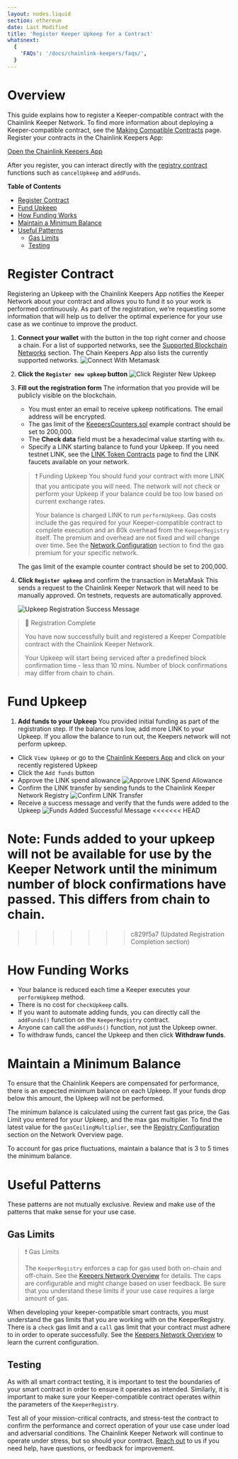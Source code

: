 ```yaml
---
layout: nodes.liquid
section: ethereum
date: Last Modified
title: 'Register Keeper Upkeep for a Contract'
whatsnext:
  {
    'FAQs': '/docs/chainlink-keepers/faqs/',
  }
---
```


# Overview

This guide explains how to register a Keeper-compatible contract with the Chainlink Keeper Network. To find more information about deploying a Keeper-compatible contract, see the [Making Compatible Contracts](../compatible-contracts) page. Register your contracts in the Chainlink Keepers App:

<div class="remix-callout">
    <a href="https://keepers.chain.link" >Open the Chainlink Keepers App</a>
</div>

After you register, you can interact directly with the [registry contract](https://etherscan.io/address/0x7b3EC232b08BD7b4b3305BE0C044D907B2DF960B#code) functions such as `cancelUpkeep` and `addFunds`.

**Table of Contents**
+ [Register Contract](#register-contract)
+ [Fund Upkeep](#fund-upkeep)
+ [How Funding Works](#how-funding-works)
+ [Maintain a Minimum Balance](#maintain-a-minimum-balance)
+ [Useful Patterns](#useful-patterns)
  + [Gas Limits](#gas-limits)
  + [Testing](#testing)

# Register Contract

Registering an Upkeep with the Chainlink Keepers App notifies the Keeper Network about your contract and allows you to fund it so your work is performed continuously. As part of the registration, we’re requesting some information that will help us to deliver the optimal experience for your use case as we continue to improve the product.

1. **Connect your wallet** with the button in the top right corner and choose a chain. For a list of supported networks, see the [Supported Blockchain Networks](../introduction/#supported-blockchain-networks) section. The Chain Keepers App also lists the currently supported networks.
  ![Connect With Metamask](/images/contract-devs/keeper/keeper-metamask.png)

1. **Click the `Register new upkeep` button**
  ![Click Register New Upkeep](/images/contract-devs/keeper/keeper-register.png)

1. **Fill out the registration form**
    The information that you provide will be publicly visible on the blockchain.

     - You must enter an email to receive upkeep notifications. The email address will be encrypted.
     - The gas limit of the [KeepersCounters.sol](/docs/chainlink-keepers/compatible-contracts#example-contract) example contract should be set to 200,000.
     - The **Check data** field must be a hexadecimal value starting with `0x`.
     - Specify a LINK starting balance to fund your Upkeep. If you need testnet LINK, see the [LINK Token Contracts](/docs/link-token-contracts/) page to find the LINK faucets available on your network.

    > ❗️ Funding Upkeep
    > You should fund your contract with more LINK that you anticipate you will need. The network will not check or perform your Upkeep if your balance could be too low based on current exchange rates.
    >
    > Your balance is charged LINK to run `performUpkeep`. Gas costs include the gas required for your Keeper-compatible contract to complete execution and an 80k overhead from the `KeeperRegistry` itself. The premium and overhead are not fixed and will change over time. See the [Network Configuration](/docs/chainlink-keepers/overview/#configuration) section to find the gas premium for your specific network.

    The gas limit of the example counter contract should be set to 200,000.

1. **Click `Register upkeep`** and confirm the transaction in MetaMask
  This sends a request to the Chainlink Keeper Network that will need to be manually approved. On testnets, requests are automatically approved.

    ![Upkeep Registration Success Message](/images/contract-devs/keeper/keeper-registration-submitted.png)

> 📘 Registration Complete
> 
> You have now successfully built and registered a Keeper Compatible contract with the Chainlink Keeper Network.
> 
> Your Upkeep will start being serviced after a predefined block confirmation time - less than 10 mins. 
> Number of block confirmations may differ from chain to chain.

# Fund Upkeep

1. **Add funds to your Upkeep**
  You provided initial funding as part of the registration step. If the balance runs low, add more LINK to your Upkeep. If you allow the balance to run out, the Keepers network will not perform upkeep.

  * Click `View Upkeep` or go to the [Chainlink Keepers App](https://keepers.chain.link) and click on your recently registered Upkeep
  * Click the `Add funds` button
  * Approve the LINK spend allowance
    ![Approve LINK Spend Allowance](/images/contract-devs/keeper/keeper-approve-allowance.png)
  * Confirm the LINK transfer by sending funds to the Chainlink Keeper Network Registry
    ![Confirm LINK Transfer](/images/contract-devs/keeper/keeper-confirm-transfer.png)
  * Receive a success message and verify that the funds were added to the Upkeep
    ![Funds Added Successful Message](/images/contract-devs/keeper/keeper-add-funds.png)
<<<<<<< HEAD

  Note: Funds added to your upkeep will not be available for use by the Keeper Network until the minimum number of block confirmations have passed. This differs from chain to chain.
=======
 
>>>>>>> c829f5a7 (Updated Registration Completion section)

# How Funding Works

* Your balance is reduced each time a Keeper executes your `performUpkeep` method.
* There is no cost for `checkUpkeep` calls.
* If you want to automate adding funds, you can directly call the `addFunds()` function on the `KeeperRegistry` contract.
* Anyone can call the `addFunds()` function, not just the Upkeep owner.
* To withdraw funds, cancel the Upkeep and then click **Withdraw funds**.

# Maintain a Minimum Balance
To ensure that the Chainlink Keepers are compensated for performance, there is an expected minimum balance on each Upkeep. If your funds drop below this amount, the Upkeep will not be performed.

The minimum balance is calculated using the current fast gas price, the Gas Limit you entered for your Upkeep, and the max gas multiplier. To find the latest value for the `gasCeilingMultiplier`, see the [Registry Configuration](../overview/#configuration) section on the Network Overview page.

To account for gas price fluctuations, maintain a balance that is 3 to 5 times the minimum balance.

# Useful Patterns

These patterns are not mutually exclusive. Review and make use of the patterns that make sense for your use case.

## Gas Limits

> ❗️ Gas Limits
>
> The `KeeperRegistry` enforces a cap for gas used both on-chain and off-chain. See the [Keepers Network Overview](../overview/) for details. The caps are configurable and might change based on user feedback. Be sure that you understand these limits if your use case requires a large amount of gas.

When developing your keeper-compatible smart contracts, you must understand the gas limits that you are working with on the KeeperRegistry. There is a `check` gas limit and a `call` gas limit that your contract must adhere to in order to operate successfully. See the [Keepers Network Overview](../overview/) to learn the current configuration.

## Testing

As with all smart contract testing, it is important to test the boundaries of your smart contract in order to ensure it operates as intended. Similarly, it is important to make sure your Keeper-compatible contract operates within the parameters of the `KeeperRegistry`.

Test all of your mission-critical contracts, and stress-test the contract to confirm the performance and correct operation of your use case under load and adversarial conditions. The Chainlink Keeper Network will continue to operate under stress, but so should your contract. [Reach out](https://forms.gle/WadxnzzjHPtta5Zd9) to us if you need help, have questions, or feedback for improvement.
